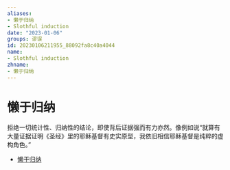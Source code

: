 ```yaml
---
aliases:
- 懒于归纳
- Slothful induction
date: "2023-01-06"
groups: 谬误
id: 20230106211955_88092fa8c40a4044
name:
- Slothful induction
zhname:
- 懒于归纳
---
```


# 懒于归纳

拒绝一切统计性、归纳性的结论，即使背后证据强而有力亦然。像例如说“就算有大量证据证明《圣经》里的耶稣基督有史实原型，我依旧相信耶稣基督是纯粹的虚构角色。”

* [懒于归纳](https://zh.wikipedia.org/wiki/%E6%87%B6%E6%96%BC%E6%AD%B8%E7%B4%8D)
